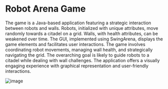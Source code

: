# Robot Arena Game

The game is a Java-based application featuring a strategic interaction between robots and walls. Robots, initialized with unique attributes, move randomly towards a citadel on a grid. Walls, with health attributes, can be weakened over time. The GUI, implemented using SwingArena, displays the game elements and facilitates user interactions. The game involves coordinating robot movements, managing wall health, and strategically navigating the grid. The overarching goal is likely to guide robots to a citadel while dealing with wall challenges. The application offers a visually engaging experience with graphical representation and user-friendly interactions.


![image](https://github.com/NethmiSilva/Robot-Arena-Game/assets/91644460/5eb95c13-2e4a-42f9-b421-1769afcc1145)
